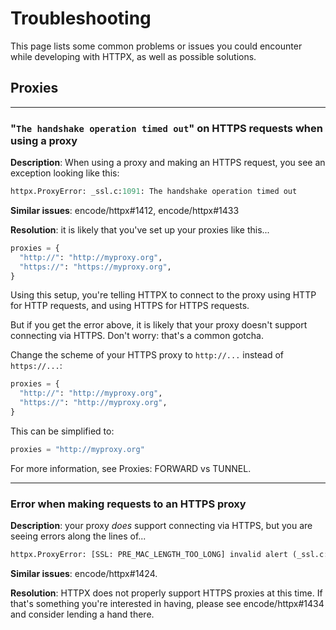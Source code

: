 
# Troubleshooting


This page lists some common problems or issues you could encounter while developing with HTTPX, as well as possible solutions.


## Proxies




---


### "`The handshake operation timed out`" on HTTPS requests when using a proxy


**Description**: When using a proxy and making an HTTPS request, you see an exception looking like this:



```python
httpx.ProxyError: _ssl.c:1091: The handshake operation timed out

```

**Similar issues**: encode/httpx#1412, encode/httpx#1433


**Resolution**: it is likely that you've set up your proxies like this...



```python
proxies = {
  "http://": "http://myproxy.org",
  "https://": "https://myproxy.org",
}

```

Using this setup, you're telling HTTPX to connect to the proxy using HTTP for HTTP requests, and using HTTPS for HTTPS requests.


But if you get the error above, it is likely that your proxy doesn't support connecting via HTTPS. Don't worry: that's a common gotcha.


Change the scheme of your HTTPS proxy to `http://...` instead of `https://...`:



```python
proxies = {
  "http://": "http://myproxy.org",
  "https://": "http://myproxy.org",
}

```

This can be simplified to:



```python
proxies = "http://myproxy.org"

```

For more information, see Proxies: FORWARD vs TUNNEL.




---


### Error when making requests to an HTTPS proxy


**Description**: your proxy *does* support connecting via HTTPS, but you are seeing errors along the lines of...



```python
httpx.ProxyError: [SSL: PRE_MAC_LENGTH_TOO_LONG] invalid alert (_ssl.c:1091)

```

**Similar issues**: encode/httpx#1424.


**Resolution**: HTTPX does not properly support HTTPS proxies at this time. If that's something you're interested in having, please see encode/httpx#1434 and consider lending a hand there.



